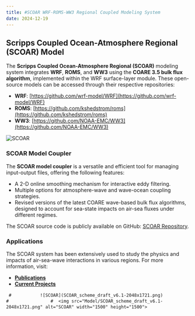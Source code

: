```yaml
---
title: #SCOAR WRF-ROMS-WW3 Regional Coupled Modeling System
date: 2024-12-19
---
```


## Scripps Coupled Ocean-Atmosphere Regional (SCOAR) Model

The **Scripps Coupled Ocean-Atmosphere Regional (SCOAR)** modeling system integrates **WRF**, **ROMS**, and **WW3** using the **COARE 3.5 bulk flux algorithm**, implemented within the WRF surface-layer module. These open-source models can be accessed through their respective repositories:

- **WRF**: [https://github.com/wrf-model/WRF](https://github.com/wrf-model/WRF)
- **ROMS**: [https://github.com/kshedstrom/roms](https://github.com/kshedstrom/roms)
- **WW3**: [https://github.com/NOAA-EMC/WW3](https://github.com/NOAA-EMC/WW3)

![SCOAR](SCOAR_coupling.png)

### SCOAR Model Coupler

The **SCOAR model coupler** is a versatile and efficient tool for managing input-output files, offering the following features:

- A 2-D online smoothing mechanism for interactive eddy filtering.<br>
- Multiple options for atmosphere-wave and wave-ocean coupling strategies.<br>
- Revised versions of the latest COARE wave-based bulk flux algorithms, designed to account for sea-state impacts on air-sea fluxes under different regimes.<br>

The SCOAR source code is publicly available on GitHub: [SCOAR Repository](https://github.com/hyodae-seo/SCOAR).

### Applications

The SCOAR system has been extensively used to study the physics and impacts of air-sea-wave interactions in various regions. For more information, visit:

- **[Publications](/publication/)**
- **[Current Projects](/projects/)**
<!--more-->

     #           ![SCOAR](SCOAR_scheme_draft_v6.1-2048x1721.png)
    #                #  <img src="Model/SCOAR_scheme_draft_v6.1-2048x1721.png" alt="SCOAR" width="1500" height="1500">
           
